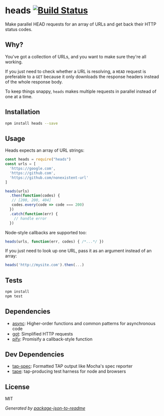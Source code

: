 # heads [![Build Status](https://travis-ci.org/zeke/heads.svg?branch=master)](https://travis-ci.org/zeke/heads)

Make parallel HEAD requests for an array of URLs and get back their HTTP status codes.

## Why?

You've got a collection of URLs, and you want to make sure they're all working.

If you just need to check whether a URL is resolving, a `HEAD` request is preferable
to a `GET` because it only downloads the response headers instead of the whole
response body.

To keep things snappy, `heads` makes multiple requests in parallel instead of one
at a time.

## Installation

```sh
npm install heads --save
```

## Usage

Heads expects an array of URL strings:

```js
const heads = require("heads")
const urls = [
  'https://google.com',
  'https://github.com',
  'https://github.com/nonexistent-url'
]

heads(urls)
  .then(function(codes) {
   // [200, 200, 404]
   codes.every(code => code === 200)
  })
  .catch(function(err) {
    // handle error
  })
```

Node-style callbacks are supported too:

```js
heads(urls, function(err, codes) { /*...*/ })
```

If you just need to look up one URL, pass it as an argument instead of an array:

```js
heads('http://mysite.com').then(...)
```

## Tests

```sh
npm install
npm test
```

## Dependencies

- [async](https://github.com/caolan/async): Higher-order functions and common patterns for asynchronous code
- [got](https://github.com/sindresorhus/got): Simplified HTTP requests
- [pify](https://github.com/sindresorhus/pify): Promisify a callback-style function

## Dev Dependencies

- [tap-spec](https://github.com/scottcorgan/tap-spec): Formatted TAP output like Mocha&#39;s spec reporter
- [tape](https://github.com/substack/tape): tap-producing test harness for node and browsers

## License

MIT

_Generated by [package-json-to-readme](https://github.com/zeke/package-json-to-readme)_
